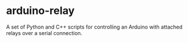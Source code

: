 # arduino-relay
A set of Python and C++ scripts for controlling an Arduino with attached relays over a serial connection.
